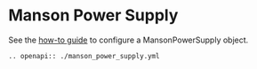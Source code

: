 # Manson Power Supply
See the [how-to guide](../../devices/misc/manson.md) to configure a MansonPowerSupply object.

```{eval-rst}
.. openapi:: ./manson_power_supply.yml
```
